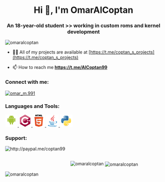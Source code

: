 <h1 align="center">Hi 👋, I'm OmarAlCoptan</h1>
<h3 align="center">An 18-year-old student >> working in custom roms and kernel development</h3>

<p align="left"> <img src="https://komarev.com/ghpvc/?username=omaralcoptan&label=Profile%20views&color=0e75b6&style=flat" alt="omaralcoptan" /> </p>

- 👨‍💻 All of my projects are available at [https://t.me/coptan_s_projects](https://t.me/coptan_s_projects)

- 📫 How to reach me **https://t.me/AlCoptan99**

<h3 align="left">Connect with me:</h3>
<p align="left">
<a href="https://instagram.com/omar_m.991" target="blank"><img align="center" src="https://raw.githubusercontent.com/rahuldkjain/github-profile-readme-generator/master/src/images/icons/Social/instagram.svg" alt="omar_m.991" height="30" width="40" /></a>
</p>

<h3 align="left">Languages and Tools:</h3>
<p align="left"> <a href="https://developer.android.com" target="_blank" rel="noreferrer"> <img src="https://raw.githubusercontent.com/devicons/devicon/master/icons/android/android-original-wordmark.svg" alt="android" width="40" height="40"/> </a> <a href="https://www.w3schools.com/cpp/" target="_blank" rel="noreferrer"> <img src="https://raw.githubusercontent.com/devicons/devicon/master/icons/cplusplus/cplusplus-original.svg" alt="cplusplus" width="40" height="40"/> </a> <a href="https://www.w3.org/html/" target="_blank" rel="noreferrer"> <img src="https://raw.githubusercontent.com/devicons/devicon/master/icons/html5/html5-original-wordmark.svg" alt="html5" width="40" height="40"/> </a> <a href="https://www.java.com" target="_blank" rel="noreferrer"> <img src="https://raw.githubusercontent.com/devicons/devicon/master/icons/java/java-original.svg" alt="java" width="40" height="40"/> </a> <a href="https://www.python.org" target="_blank" rel="noreferrer"> <img src="https://raw.githubusercontent.com/devicons/devicon/master/icons/python/python-original.svg" alt="python" width="40" height="40"/> </a> </p>

<h3 align="left">Support:</h3>
<p><a href="https://www.buymeacoffee.com/http://paypal.me/coptan99"> <img align="left" src="https://cdn.buymeacoffee.com/buttons/v2/default-yellow.png" height="50" width="210" alt="http://paypal.me/coptan99" /></a></p><br><br>

<p><img align="left" src="https://github-readme-stats.vercel.app/api/top-langs?username=omaralcoptan&show_icons=true&locale=en&layout=compact" alt="omaralcoptan" /></p>

<p>&nbsp;<img align="center" src="https://github-readme-stats.vercel.app/api?username=omaralcoptan&show_icons=true&locale=en" alt="omaralcoptan" /></p>

<p><img align="center" src="https://github-readme-streak-stats.herokuapp.com/?user=omaralcoptan&" alt="omaralcoptan" /></p>
